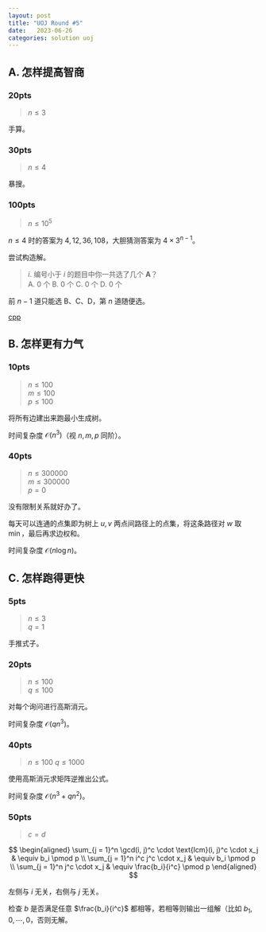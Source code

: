 ```yaml
---
layout: post
title: "UOJ Round #5"
date:   2023-06-26
categories: solution uoj
---
```


## A. 怎样提高智商

### 20pts

>   $n \le 3$

手算。

### 30pts

>   $n \le 4$

暴搜。

### 100pts

>   $n \le 10^5$

$n \le 4$ 时的答案为 $4, 12, 36, 108$，大胆猜测答案为 $4 \times 3^{n - 1}$。

尝试构造解。

>   $i$. 编号小于 $i$ 的题目中你一共选了几个 **A**？  
>   A. $0$ 个 B. $0$ 个 C. $0$ 个 D. $0$ 个

前 $n - 1$ 道只能选 B、C、D，第 $n$ 道随便选。

<a href = "https://github.com/lyccrius/Solution/blob/main/UOJ/%2360.%20%E3%80%90UR%20%235%E3%80%91%E6%80%8E%E6%A0%B7%E6%8F%90%E9%AB%98%E6%99%BA%E5%95%86%20100.cpp" target="_blank">cpp</a>

## B. 怎样更有力气

### 10pts

>   $n \le 100$  
>   $m \le 100$  
>   $p \le 100$

将所有边建出来跑最小生成树。

时间复杂度 $\mathcal O(n^3)$（视 $n, m, p$ 同阶）。

### 40pts

>   $n \le 300000$  
>   $m \le 300000$  
>   $p = 0$

没有限制关系就好办了。

每天可以连通的点集即为树上 $u, v$ 两点间路径上的点集，将这条路径对 $w$ 取 $\min$，最后再求边权和。

时间复杂度 $\mathcal O(n \log n)$。

## C. 怎样跑得更快

### 5pts

>   $n \le 3$  
>   $q = 1$

手推式子。

### 20pts

>   $n \le 100$  
>   $q \le 100$

对每个询问进行高斯消元。

时间复杂度 $\mathcal O(q n^3)$。

### 40pts

>   $n \le 100$
>   $q \le 1000$

使用高斯消元求矩阵逆推出公式。

时间复杂度 $\mathcal O(n^3 + q n^2)$。

### 50pts

>   $c = d$

$$
\begin{aligned}
    \sum_{j = 1}^n \gcd(i, j)^c \cdot \text{lcm}(i, j)^c \cdot x_j & \equiv b_i \pmod p \\
    \sum_{j = 1}^n i^c j^c \cdot x_j & \equiv b_i \pmod p \\
    \sum_{j = 1}^n j^c \cdot x_j & \equiv \frac{b_i}{i^c} \pmod p
\end{aligned}
$$

左侧与 $i$ 无关，右侧与 $j$ 无关。

检查 $b$ 是否满足任意 $\frac{b_i}{i^c}$ 都相等，若相等则输出一组解（比如 $b_1, 0, \cdots, 0$，否则无解。